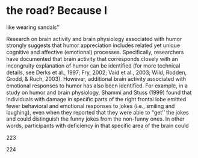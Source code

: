 # the road? Because I

like wearing sandals’’

Research on brain activity and brain physiology associated with humor strongly suggests that humor appreciation includes related yet unique cognitive and affective (emotional) processes. Speciﬁcally, researchers have documented that brain activity that corresponds closely with an incongruity explanation of humor can be identiﬁed (for more technical details, see Derks et al., 1997; Fry, 2002; Vaid et al., 2003; Wild, Rodden, Grodd, & Ruch, 2003). However, additional brain activity associated with emotional responses to humor has also been identiﬁed. For example, in a study on humor and brain physiology, Shammi and Stuss (1999) found that individuals with damage in speciﬁc parts of the right frontal lobe emitted fewer behavioral and emotional responses to jokes (i.e., smiling and laughing), even when they reported that they were able to ‘‘get’’ the jokes and could distinguish the funny jokes from the non-funny ones. In other words, participants with deﬁciency in that speciﬁc area of the brain could

223

224